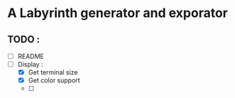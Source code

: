 # A Labyrinth generator and exporator

## TODO :

 - [ ] README
 - [ ] Display :
    - [X] Get terminal size
    - [X] Get color support
    - [ ] 